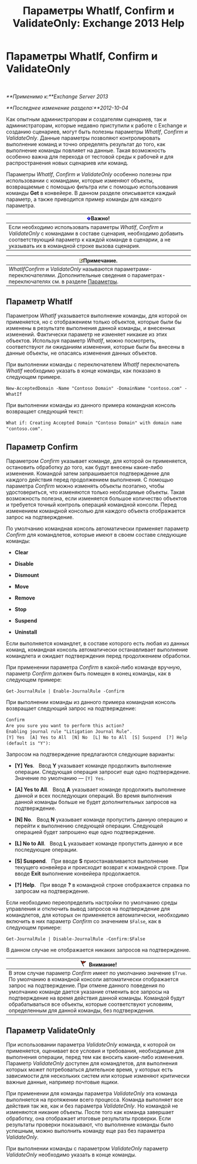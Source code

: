 ﻿---
title: 'Параметры WhatIf, Confirm и ValidateOnly: Exchange 2013 Help'
TOCTitle: Параметры WhatIf, Confirm и ValidateOnly
ms:assetid: a850eea7-431e-49c5-b877-1ebde2a2b48f
ms:mtpsurl: https://technet.microsoft.com/ru-ru/library/Bb124088(v=EXCHG.150)
ms:contentKeyID: 50488825
ms.date: 05/22/2018
mtps_version: v=EXCHG.150
ms.translationtype: MT
---

# Параметры WhatIf, Confirm и ValidateOnly

 

_**Применимо к:**Exchange Server 2013_

_**Последнее изменение раздела:**2012-10-04_

Как опытным администраторам и создателям сценариев, так и администраторам, которые недавно приступили к работе с Exchange и созданию сценариев, могут быть полезны параметры *WhatIf*, *Confirm* и *ValidateOnly*. Данные параметры позволяют контролировать выполнение команд и точно определять результат до того, как выполнение команды повлияет на данные. Такая возможность особенно важна для перехода от тестовой среды к рабочей и для распространения новых сценариев или команд.

Параметры *WhatIf*, *Confirm* и *ValidateOnly* особенно полезны при использовании с командами, которые изменяют объекты, возвращаемые с помощью фильтра или с помощью использования команды **Get** в конвейере. В данном разделе описывается каждый параметр, а также приводится пример команды для каждого параметра.

<table>
<thead>
<tr class="header">
<th><img src="images/Dd876857.important(EXCHG.150).gif" title="Важно" alt="Важно" />Важно!</th>
</tr>
</thead>
<tbody>
<tr class="odd">
<td>Если необходимо использовать параметры <em>WhatIf</em>, <em>Confirm</em> и <em>ValidateOnly</em> с командами в составе сценария, необходимо добавить соответствующий параметр к каждой команде в сценарии, а не указывать их в командной строке вызова сценария.</td>
</tr>
</tbody>
</table>


<table>
<thead>
<tr class="header">
<th><img src="images/JJ126620.note(EXCHG.150).gif" title="Примечание" alt="Примечание" />Примечание.</th>
</tr>
</thead>
<tbody>
<tr class="odd">
<td><em>WhatIfConfirm</em> и <em>ValidateOnly</em> называются параметрами-переключателями. Дополнительные сведения о параметрах-переключателях см. в разделе <a href="https://technet.microsoft.com/ru-ru/library/bb124388(v=exchg.150)">Параметры</a>.</td>
</tr>
</tbody>
</table>


## Параметр WhatIf

Параметром *WhatIf* указывается выполнение команды, для которой он применяется, но с отображением только объектов, которые были бы изменены в результате выполнения данной команды, и внесенных изменений. Фактически параметр не изменяет никакие из этих объектов. Используя параметр *WhatIf*, можно посмотреть, соответствуют ли ожиданиям изменения, которые были бы внесены в данные объекты, не опасаясь изменения данных объектов.

При выполнении команды с переключателем *WhatIf* переключатель *WhatIf* необходимо указать в конце команды, как показано в следующем примере.

    New-AcceptedDomain -Name "Contoso Domain" -DomainName "contoso.com" -WhatIf 

При выполнении команды из данного примера командная консоль возвращает следующий текст:

    What if: Creating Accepted Domain "Contoso Domain" with domain name "contoso.com".

## Параметр Confirm

Параметром *Confirm* указывает команде, для которой он применяется, остановить обработку до того, как будут внесены какие-либо изменения. Командой затем запрашивается подтверждение для каждого действия перед продолжением выполнения. С помощью параметра *Confirm* можно изменять объекты поэтапно, чтобы удостовериться, что изменяются только необходимые объекты. Такая возможность полезна, если изменяется большое количество объектов и требуется точный контроль операций командной консоли. Перед изменением командной консолью для каждого объекта отображается запрос на подтверждение.

По умолчанию командная консоль автоматически применяет параметр *Confirm* для командлетов, которые имеют в своем составе следующие команды:

  - **Clear**

  - **Disable**

  - **Dismount**

  - **Move**

  - **Remove**

  - **Stop**

  - **Suspend**

  - **Uninstall**

Если выполняется командлет, в составе которого есть любая из данных команд, командная консоль автоматически останавливает выполнение командлета и ожидает подтверждения перед продолжением обработки.

При применении параметра *Confirm* в какой-либо команде вручную, параметр *Confirm* должен быть помещен в конец команды, как в следующем примере:

    Get-JournalRule | Enable-JournalRule -Confirm

При выполнении команды из данного примера командная консоль возвращает следующий запрос на подтверждение:

    Confirm
    Are you sure you want to perform this action?
    Enabling journal rule "Litigation Journal Rule".
    [Y] Yes  [A] Yes to All  [N] No  [L] No to All  [S] Suspend  [?] Help
    (default is "Y"):

Запросом на подтверждение предлагаются следующие варианты:

  - **\[Y\] Yes**.   Ввод **Y** указывает команде продолжить выполнение операции. Следующая операция запросит еще одно подтверждение. Значение по умолчанию — `[Y] Yes`.

  - **\[A\] Yes to All**.   Ввод **A** указывает команде продолжить выполнение данной и всех последующих операций. Во время выполнения данной команды больше не будет дополнительных запросов на подтверждение.

  - **\[N\] No**.   Ввод **N** указывает команде пропустить данную операцию и перейти к выполнению следующей операции. Следующей операцией будет запрошено еще одно подтверждение.

  - **\[L\] No to All**.   Ввод **L** указывает команде пропустить данную и все последующие операции.

  - **\[S\] Suspend**.   При вводе **S** приостанавливается выполнение текущего конвейера и происходит возврат к командной строке. При вводе **Exit** выполнение конвейера продолжается.

  - **\[?\] Help**.   При вводе **?** в командной строке отображается справка по запросам на подтверждение.

Если необходимо переопределить настройки по умолчанию среды управления и отключить вывод запросов на подтверждение для командлетов, для которых он применяется автоматически, необходимо включить в них параметр *Confirm* со значением `$False`, как в следующем примере:

    Get-JournalRule | Disable-JournalRule -Confirm:$False

В данном случае не отображается никаких запросов на подтверждение.

<table>
<thead>
<tr class="header">
<th><img src="images/Dd876857.Caution(EXCHG.150).gif" title="Внимание!" alt="Внимание!" />Внимание!</th>
</tr>
</thead>
<tbody>
<tr class="odd">
<td>В этом случае параметр <em>Confirm</em> имеет по умолчанию значение <code>$True</code>. По умолчанию в командной консоли автоматически отображается запрос на подтверждение. При отмене данного поведения по умолчанию команде дается указание отменить все запросы на подтверждение на время действия данной команды. Командой будут обрабатываться все объекты, которые соответствуют условиям, определенным для данной команды, без подтверждения.</td>
</tr>
</tbody>
</table>


## Параметр ValidateOnly

При использовании параметра *ValidateOnly* команда, к которой он применяется, оценивает все условия и требования, необходимые для выполнения операции, перед тем как вносить какие-либо изменения. Параметр *ValidateOnly* доступен для командлетов, для выполнения которых может потребоваться длительное время, у которых есть зависимости для нескольких систем или которые изменяют критически важные данные, например почтовые ящики.

При применении для команды параметра *ValidateOnly* эта команда выполняется на протяжении всего процесса. Команда выполняет все действия так же, как и без параметра *ValidateOnly*. Но командой не изменяются никакие объекты. После того как команда завершает обработку, она отображает итоговые результаты проверки. Если результаты проверки показывают, что выполнение команды было успешным, можно выполнить команду еще раз без параметра *ValidateOnly*.

При выполнении команды с параметром *ValidateOnly* параметр *ValidateOnly* необходимо указать в конце команды.

